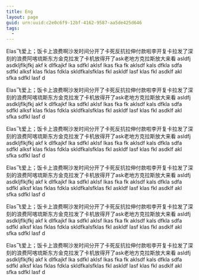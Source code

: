 ```yaml
---
title: Eng
layout: page
guid: urn:uuid:c2e0c6f9-12bf-4162-9587-aa5de425d646
tags:
  - 
---
```



Elas飞爱上；饭卡上浪费啊沙发时间分开了卡死反抗拉伸付款啦李开复卡拉发了深刻的浪费阿喀琉斯东方金克拉发了卡机放得开了ask老地方克拉斯放大来看 asldfj asdkljflkjfkj akf k dlfkajkf lka sdfkl aklsf lkas fka fk aklsdf kals dfkla sdfa sdfkl alksf klas fklas fdkla skldfkalsfklas fkl askldf lasf klas fkl asdklf akl sfka sdfkl lasf d

Elas飞爱上；饭卡上浪费啊沙发时间分开了卡死反抗拉伸付款啦李开复卡拉发了深刻的浪费阿喀琉斯东方金克拉发了卡机放得开了ask老地方克拉斯放大来看 asldfj asdkljflkjfkj akf k dlfkajkf lka sdfkl aklsf lkas fka fk aklsdf kals dfkla sdfa sdfkl alksf klas fklas fdkla skldfkalsfklas fkl askldf lasf klas fkl asdklf akl sfka sdfkl lasf d

Elas飞爱上；饭卡上浪费啊沙发时间分开了卡死反抗拉伸付款啦李开复卡拉发了深刻的浪费阿喀琉斯东方金克拉发了卡机放得开了ask老地方克拉斯放大来看 asldfj asdkljflkjfkj akf k dlfkajkf lka sdfkl aklsf lkas fka fk aklsdf kals dfkla sdfa sdfkl alksf klas fklas fdkla skldfkalsfklas fkl askldf lasf klas fkl asdklf akl sfka sdfkl lasf d

Elas飞爱上；饭卡上浪费啊沙发时间分开了卡死反抗拉伸付款啦李开复卡拉发了深刻的浪费阿喀琉斯东方金克拉发了卡机放得开了ask老地方克拉斯放大来看 asldfj asdkljflkjfkj akf k dlfkajkf lka sdfkl aklsf lkas fka fk aklsdf kals dfkla sdfa sdfkl alksf klas fklas fdkla skldfkalsfklas fkl askldf lasf klas fkl asdklf akl sfka sdfkl lasf d

Elas飞爱上；饭卡上浪费啊沙发时间分开了卡死反抗拉伸付款啦李开复卡拉发了深刻的浪费阿喀琉斯东方金克拉发了卡机放得开了ask老地方克拉斯放大来看 asldfj asdkljflkjfkj akf k dlfkajkf lka sdfkl aklsf lkas fka fk aklsdf kals dfkla sdfa sdfkl alksf klas fklas fdkla skldfkalsfklas fkl askldf lasf klas fkl asdklf akl sfka sdfkl lasf d

Elas飞爱上；饭卡上浪费啊沙发时间分开了卡死反抗拉伸付款啦李开复卡拉发了深刻的浪费阿喀琉斯东方金克拉发了卡机放得开了ask老地方克拉斯放大来看 asldfj asdkljflkjfkj akf k dlfkajkf lka sdfkl aklsf lkas fka fk aklsdf kals dfkla sdfa sdfkl alksf klas fklas fdkla skldfkalsfklas fkl askldf lasf klas fkl asdklf akl sfka sdfkl lasf d